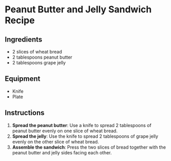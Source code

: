 # Peanut Butter and Jelly Sandwich Recipe  

## Ingredients  
- 2 slices of wheat bread  
- 2 tablespoons peanut butter  
- 2 tablespoons grape jelly  

## Equipment  
- Knife  
- Plate  

## Instructions  
1. **Spread the peanut butter**: Use a knife to spread 2 tablespoons of peanut butter evenly on one slice of wheat bread.  
2. **Spread the jelly**: Use the knife to spread 2 tablespoons of grape jelly evenly on the other slice of wheat bread.  
3. **Assemble the sandwich**: Press the two slices of bread together with the peanut butter and jelly sides facing each other.
